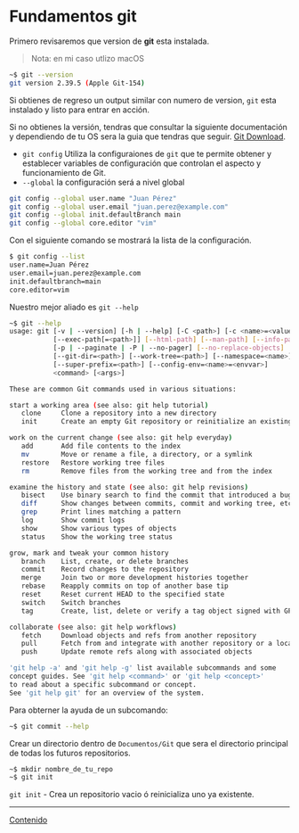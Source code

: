 # Fundamentos **git**

Primero revisaremos que version de **git** esta instalada.

> Nota: en mi caso utlizo macOS

```bash
~$ git --version
git version 2.39.5 (Apple Git-154)
```

Si obtienes de regreso un output similar con numero de version, ```git``` esta instalado y listo para entrar en acción.

Si no obtienes la versión, tendras que consultar la siguiente documentación y dependiendo de tu OS sera la guia que tendras que seguir. [Git Download](https://git-scm.com/downloads).

- ```git config``` Utiliza la configuraiones de ```git``` que te permite obtener y establecer variables de configuración que controlan el aspecto y funcionamiento de Git.
- ```--global``` la configuración será a nivel global

```bash
git config --global user.name "Juan Pérez"
git config --global user.email "juan.perez@example.com"
git config --global init.defaultBranch main
git config --global core.editor "vim"
```

Con el siguiente comando se mostrará la lista de la configuración.

```bash
$ git config --list
user.name=Juan Pérez  
user.email=juan.perez@example.com  
init.defaultbranch=main  
core.editor=vim
```

Nuestro mejor aliado es ```git --help```

```bash
~$ git --help
usage: git [-v | --version] [-h | --help] [-C <path>] [-c <name>=<value>]
           [--exec-path[=<path>]] [--html-path] [--man-path] [--info-path]
           [-p | --paginate | -P | --no-pager] [--no-replace-objects] [--bare]
           [--git-dir=<path>] [--work-tree=<path>] [--namespace=<name>]
           [--super-prefix=<path>] [--config-env=<name>=<envvar>]
           <command> [<args>]

These are common Git commands used in various situations:

start a working area (see also: git help tutorial)
   clone     Clone a repository into a new directory
   init      Create an empty Git repository or reinitialize an existing one

work on the current change (see also: git help everyday)
   add       Add file contents to the index
   mv        Move or rename a file, a directory, or a symlink
   restore   Restore working tree files
   rm        Remove files from the working tree and from the index

examine the history and state (see also: git help revisions)
   bisect    Use binary search to find the commit that introduced a bug
   diff      Show changes between commits, commit and working tree, etc
   grep      Print lines matching a pattern
   log       Show commit logs
   show      Show various types of objects
   status    Show the working tree status

grow, mark and tweak your common history
   branch    List, create, or delete branches
   commit    Record changes to the repository
   merge     Join two or more development histories together
   rebase    Reapply commits on top of another base tip
   reset     Reset current HEAD to the specified state
   switch    Switch branches
   tag       Create, list, delete or verify a tag object signed with GPG

collaborate (see also: git help workflows)
   fetch     Download objects and refs from another repository
   pull      Fetch from and integrate with another repository or a local branch
   push      Update remote refs along with associated objects

'git help -a' and 'git help -g' list available subcommands and some
concept guides. See 'git help <command>' or 'git help <concept>'
to read about a specific subcommand or concept.
See 'git help git' for an overview of the system.
```

Para obterner la ayuda de un subcomando:

```bash
~$ git commit --help

```

Crear un directorio dentro de `Documentos/Git` que sera el directorio principal de todas los futuros repositorios.

```bash
~$ mkdir nombre_de_tu_repo
~$ git init 
```

`git init` - Crea un repositorio vacio ó reinicializa uno ya existente.

---

[Contenido](README.md)
